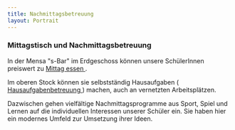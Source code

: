```yaml
---
title: Nachmittagsbetreuung
layout: Portrait
---
```


<h3>
  Mittagstisch und Nachmittagsbetreuung
</h3>

<p>
  In der  Mensa "s-Bar" im Erdgeschoss können unsere SchülerInnen preiswert zu 
  <a href="#/Schulleben/S-Bar/">
    <i class="fa fa-external-link">
    </i>
    Mittag essen
  </a>
  .
</p>

<p>
  Im oberen Stock können sie selbstständig Hausaufgaben (
  <a href="#/Schulleben/Hausaufgabenbetreuuung/">
    <i class="fa fa-external-link">
    </i>
    Hausaufgabenbetreuung
  </a>
  ) machen, auch an vernetzten Arbeitsplätzen.
</p>

<p>
  Dazwischen gehen vielfältige Nachmittagsprogramme aus Sport, Spiel und Lernen auf die individuellen Interessen unserer Schüler ein. Sie haben hier ein modernes Umfeld zur Umsetzung ihrer Ideen.
</p>

